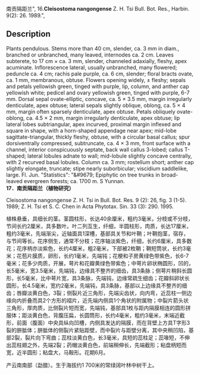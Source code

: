 南贡隔距兰",
16.**Cleisostoma nangongense** Z. H. Tsi Bull. Bot. Res., Harbin. 9(2): 26. 1989.",

## Description
Plants pendulous. Stems more than 40 cm, slender, ca. 3 mm in diam., branched or unbranched, many leaved, internodes ca. 2 cm. Leaves subterete, to 17 cm × ca. 3 mm, slender, channeled adaxially, fleshy, apex acuminate. Inflorescence lateral, usually unbranched, many flowered; peduncle ca. 4 cm; rachis pale purple, ca. 6 cm, slender; floral bracts ovate, ca. 1 mm, membranous, obtuse. Flowers opening widely, ± fleshy; sepals and petals yellowish green, tinged with purple, lip, column, and anther cap yellowish white; pedicel and ovary yellowish green, tinged with purple, 6-7 mm. Dorsal sepal ovate-elliptic, concave, ca. 5 × 3.5 mm, margin irregularly denticulate, apex obtuse; lateral sepals slightly oblique, oblong, ca. 5 × 4 mm, margin often sparsely denticulate, apex obtuse. Petals obliquely ovate-oblong, ca. 4.5 × 2 mm, margin irregularly denticulate, apex obtuse; lip lateral lobes subtriangular, apex incurved, proximal margin inflexed and square in shape, with a horn-shaped appendage near apex; mid-lobe sagittate-triangular, thickly fleshy, obtuse, with a circular basal callus; spur dorsiventrally compressed, subtruncate, ca. 4 × 3 mm, front surface with a channel, interior conspicuously septate, back wall callus 3-lobed; callus T-shaped; lateral lobules adnate to wall; mid-lobule slightly concave centrally, with 2 recurved basal lobules. Column ca. 3 mm; rostellum short; anther cap slightly elongate, truncate; stipe nearly suborbicular; viscidium saddlelike, large. Fl. Jun.
  "Statistics": "&amp;#9679; Epiphytic on tree trunks in broad-leaved evergreen forests; ca. 1700 m. S Yunnan.
**17．南贡隔距兰（植物研究）**

Cleisostoma nangongense Z. H. Tsi in Bull. Bot. Res. 9 (2): 26, fig. 3 (1-5). 1989; Z. H. Tsi et S. C. Chen in Acta Phytotax. Sin. 33 (3): 290. 1995.

植株悬垂，具细长的茎。茎圆柱形，长达40余厘米，粗约3毫米，分枝或不分枝，节间长约2厘米，具多数叶。叶二列互生，纤细，半圆柱形，肉质，长达17厘米，粗约3毫米，先端渐尖，近轴面具1深槽，基部具关节和叶鞘；叶鞘抱茎，宿存，与节间等长。花序侧生，通常不分枝；花序轴淡紫色，纤细，长约6厘米，具多数花；花序柄亦淡紫色，长约4厘米，粗2毫米，下部被2枚鞘；鞘短筒状，长约3毫米；花苞片膜质，卵形，长约1毫米，先端钝；花梗和子房黄绿色带紫色，长6-7毫米；花多少肉质，开展，萼片和花瓣黄绿色带紫色；中萼片卵状椭圆形，凹的，长5毫米，宽3.5毫米，先端钝，边缘具不整齐的细齿，具3条脉；侧萼片稍斜长圆形，长5毫米，比中萼片宽，具3条脉，先端钝，边缘常疏生细齿；花瓣斜卵状长圆形，长4.5毫米，宽约2毫米，先端钝，具3条脉，基部以上边缘具不整齐的细齿；唇瓣淡黄白色，3裂；侧裂片近三角形，先端尖齿状，向内弯，近蕊柱一侧边缘向内折叠而具2个方形的褶片，近先端内侧具1个角状的附属物；中裂片箭头状三角形，厚肉质，比侧裂片短而宽，先端钝，基部具1枚与距内隔膜相连的圆形拼服体；距淡黄白色，背腹压扁，长圆筒形，长约4毫米，粗约3毫米，末端近截形，前面（腹面）中央具纵向凹槽，内侧具发达的隔膜，而在背壁上方具T字形3裂的胼胝体；胼胝体的侧裂片紧贴距壁，而中裂片与距壁分离，其中央稍凹陷，基部2裂，裂片向下弯曲；蕊柱淡黄白色，长3毫米，具短的蕊柱足；蕊喙短，不伸出蕊柱翅之外，先端2裂；药帽淡黄白色，前端稍伸长，先端截形；粘盘柄短而宽，近半圆形；粘盘大，马鞍形。花期6月。

产云南南部（勐腊）。生于海拔约1 700米的常绿阔叶林中树干上。
